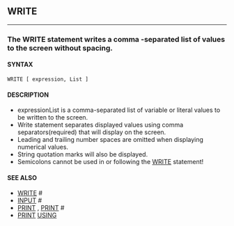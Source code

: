 ## WRITE
---

### The WRITE statement writes a comma -separated list of values to the screen without spacing.

#### SYNTAX

`WRITE [ expression, List ]`

#### DESCRIPTION
* expressionList is a comma-separated list of variable or literal values to be written to the screen.
* Write statement separates displayed values using comma separators(required) that will display on the screen.
* Leading and trailing number spaces are omitted when displaying numerical values.
* String quotation marks will also be displayed.
* Semicolons cannot be used in or following the [WRITE](./WRITE.md) statement!


#### SEE ALSO
* [WRITE](./WRITE.md) #
* [INPUT](./INPUT.md) #
* [PRINT](./PRINT.md) , [PRINT](./PRINT.md) #
* [PRINT](./PRINT.md) [USING](./USING.md)
